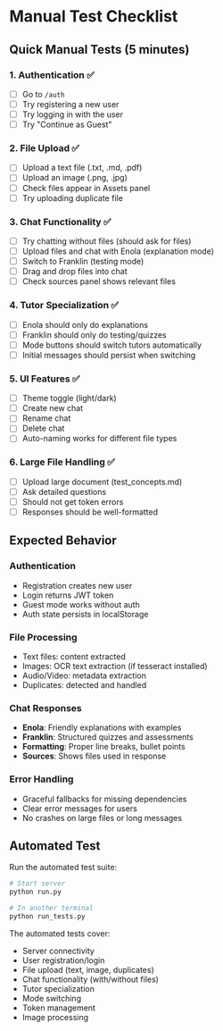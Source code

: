 # Manual Test Checklist

## Quick Manual Tests (5 minutes)

### 1. Authentication ✅
- [ ] Go to `/auth` 
- [ ] Try registering a new user
- [ ] Try logging in with the user
- [ ] Try "Continue as Guest"

### 2. File Upload ✅
- [ ] Upload a text file (.txt, .md, .pdf)
- [ ] Upload an image (.png, .jpg)
- [ ] Check files appear in Assets panel
- [ ] Try uploading duplicate file

### 3. Chat Functionality ✅
- [ ] Try chatting without files (should ask for files)
- [ ] Upload files and chat with Enola (explanation mode)
- [ ] Switch to Franklin (testing mode)
- [ ] Drag and drop files into chat
- [ ] Check sources panel shows relevant files

### 4. Tutor Specialization ✅
- [ ] Enola should only do explanations
- [ ] Franklin should only do testing/quizzes
- [ ] Mode buttons should switch tutors automatically
- [ ] Initial messages should persist when switching

### 5. UI Features ✅
- [ ] Theme toggle (light/dark)
- [ ] Create new chat
- [ ] Rename chat
- [ ] Delete chat
- [ ] Auto-naming works for different file types

### 6. Large File Handling ✅
- [ ] Upload large document (test_concepts.md)
- [ ] Ask detailed questions
- [ ] Should not get token errors
- [ ] Responses should be well-formatted

## Expected Behavior

### Authentication
- Registration creates new user
- Login returns JWT token
- Guest mode works without auth
- Auth state persists in localStorage

### File Processing
- Text files: content extracted
- Images: OCR text extraction (if tesseract installed)
- Audio/Video: metadata extraction
- Duplicates: detected and handled

### Chat Responses
- **Enola**: Friendly explanations with examples
- **Franklin**: Structured quizzes and assessments
- **Formatting**: Proper line breaks, bullet points
- **Sources**: Shows files used in response

### Error Handling
- Graceful fallbacks for missing dependencies
- Clear error messages for users
- No crashes on large files or long messages

## Automated Test

Run the automated test suite:
```bash
# Start server
python run.py

# In another terminal
python run_tests.py
```

The automated tests cover:
- Server connectivity
- User registration/login
- File upload (text, image, duplicates)
- Chat functionality (with/without files)
- Tutor specialization
- Mode switching
- Token management
- Image processing